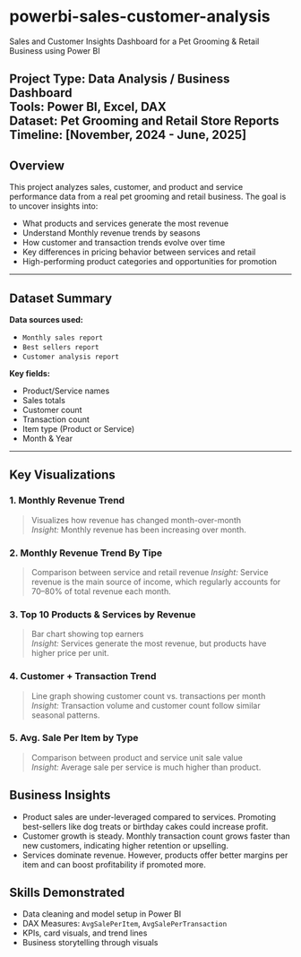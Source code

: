 # powerbi-sales-customer-analysis
Sales and Customer Insights Dashboard for a Pet Grooming & Retail Business using Power BI

**Project Type:** Data Analysis / Business Dashboard  
**Tools:** Power BI, Excel, DAX  
**Dataset:** Pet Grooming and Retail Store Reports  
**Timeline:** [November, 2024 - June, 2025]
---
##  Overview

This project analyzes sales, customer, and product and service performance data from a real pet grooming and retail business. The goal is to uncover insights into:

- What products and services generate the most revenue
- Understand Monthly revenue trends by seasons
- How customer and transaction trends evolve over time
- Key differences in pricing behavior between services and retail
- High-performing product categories and opportunities for promotion
---

##  Dataset Summary

**Data sources used:**
- `Monthly sales report`
- `Best sellers report`
- `Customer analysis report`

**Key fields:**
- Product/Service names
- Sales totals
- Customer count
- Transaction count
- Item type (Product or Service)
- Month & Year
---

##  Key Visualizations

### 1. **Monthly Revenue Trend**
> Visualizes how revenue has changed month-over-month  
 *Insight:* Monthly revenue has been increasing over month.

### 2. **Monthly Revenue Trend By Tipe**
> Comparison between service and retail revenue
 *Insight:* Service revenue is the main source of income, which regularly accounts for 70–80% of total revenue each month.

### 3. **Top 10 Products & Services by Revenue**
> Bar chart showing top earners  
*Insight:* Services generate the most revenue, but products have higher price per unit.

### 4. **Customer + Transaction Trend**
> Line graph showing customer count vs. transactions per month  
 *Insight:* Transaction volume and customer count follow similar seasonal patterns.

### 5. **Avg. Sale Per Item by Type**
> Comparison between product and service unit sale value  
*Insight:* Average sale per service is much higher than product.

##  Business Insights

- Product sales are under-leveraged compared to services. Promoting best-sellers like dog treats or birthday cakes could increase profit.
- Customer growth is steady. Monthly transaction count grows faster than new customers, indicating higher retention or upselling.
- Services dominate revenue. However, products offer better margins per item and can boost profitability if promoted more.

##  Skills Demonstrated

- Data cleaning and model setup in Power BI
- DAX Measures: `AvgSalePerItem`, `AvgSalePerTransaction`
- KPIs, card visuals, and trend lines
- Business storytelling through visuals

